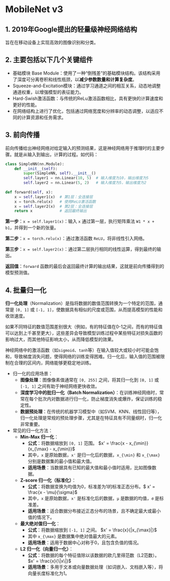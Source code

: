 # MobileNet v3

## 1. 2019年Google提出的轻量级神经网络结构

旨在在移动设备上实现高效的图像识别和分类。

## 2. 主要包括以下几个关键组件

- 基础模块 Base Module：使用了一种“倒残差”的基础模块结构。该结构采用了深度可分离卷积和线性瓶颈，以**减少参数数量和计算复杂度**。
- Squeeze-and-Excitation模块：通过学习通道之间的相互关系，动态地调整通道权重，以增强模型的表征能力。
- Hard-Swish激活函数：与传统的ReLu激活函数相比，具有更快的计算速度和更好的性能。
- 在网络结构上进行了优化，包括通过网络宽度和分辨率的动态调整，以适应不同的计算资源和任务需求。



## 3. 前向传播

前向传播给出神经网络对给定输入的预测结果，这是神经网络用于推理时的主要步骤。就是从输入到输出，计算的过程。如代码：

```python
class SimpleNN(nn.Module):
    def __init__(self):
        super(SimpleNN, self).__init__()
        self.layer1 = nn.Linear(10, 5)  # 输入维度为10，输出维度为5
        self.layer2 = nn.Linear(5, 2)   # 输入维度为5，输出维度为2
        
def forward(self, x):
    x = self.layer1(x)  # 第1层：全连接层
    x = torch.relu(x)   # 使用ReLU激活函数
    x = self.layer2(x)  # 第2层：全连接层
    return x            # 返回最终输出
```

**第一步**：`x = self.layer1(x)`：输入 `x` 通过第一层，执行矩阵乘法 `W1 * x + b1`，并得到一个新的张量。

**第二步**：`x = torch.relu(x)`：通过激活函数 `ReLU`，将非线性引入网络。

**第三步**：`x = self.layer2(x)`：通过第二层执行相同的线性运算，得到最终的输出。

**返回值**：`forward` 函数的最后会返回最终计算的输出结果，这就是前向传播得到的模型预测值。



## 4. 批量归一化

**归一化处理**（Normalization）是指将数据的数值范围转换为一个特定的范围，通常是 `[0, 1]` 或 `[-1, 1]`，使数据具有相似的尺度或范围，从而提高模型的性能和收敛速度。

如果不同特征的数值范围差别很大（例如，有的特征值在0-1之间，而有的特征值可以达到上千甚至更大），这些差异会导致模型训练过程中某些特征对损失函数的影响过大，而其他特征影响太小，从而降低模型的效果。

神经网络中的激活函数（如`sigmoid`、`tanh`等）在输入值较大或较小时可能会饱和，导致梯度消失问题，使得网络的训练变得困难。归一化后，输入值的范围被限制在合理的区间内，网络能够更稳定地训练。

- 归一化的应用场景：
  - **图像处理**：图像像素值通常在 `[0, 255]` 之间，将其归一化到 `[0, 1]` 或 `[-1, 1]` 之间有助于神经网络更快收敛。
  - **深度学习中的批归一化（Batch Normalization）**：在训练神经网络时，常常在每个批次内对数据进行归一化，防止梯度消失或爆炸，保证训练的稳定性。
  - **数据预处理**：在传统的机器学习模型中（如SVM、KNN、线性回归等），归一化处理是常规的预处理步骤，尤其是在特征具有不同量纲时，归一化非常重要。
- 常见的归一化方法：
  - **Min-Max 归一化**：
    - **公式**：将数据缩放到 `[0, 1]` 范围。 $⁡x' = \frac{x - x_{\min}}{x_{\max} - x_{\min}}$
    - 其中，`x` 是原始数据，`x'` 是归一化后的数据，`x_{\min}` 和 `x_{\max}` 分别是数据集的最小值和最大值。
    - **适用场景**：当数据具有已知的最大值和最小值时适用，比如图像数据。
  - **Z-score 归一化（标准化）**：
    - **公式**：将数据变换为均值为0，标准差为1的标准正态分布。$ x' = \frac{x - \mu}{\sigma}$
    - 其中，`x` 是原始数据，`x'` 是标准化后的数据，`μ` 是数据的均值，`σ` 是标准差。
    - **适用场景**：适合数据分布接近正态分布的场景，且不确定最大或最小值的情况下。
  - **最大绝对值归一化**：
    - **公式**：将数据缩放到 `[-1, 1]` 之间。 $x' = \frac{x}{|x_{\max}|}$
    - 其中 `x_{\max}` 是数据集中绝对值最大的元素。
    - **适用场景**：适用于数据中心对称于0，且包含负值的情况。
  - **L2 归一化（向量归一化）**：
    - **公式**：将数据的每个特征值除以该数据的欧几里得范数（L2范数）。 $x' = \frac{x}{\|x\|}$
    - **适用场景**：多用于文本或向量数据处理（如词嵌入、文档嵌入等），将向量长度标准化为1。

